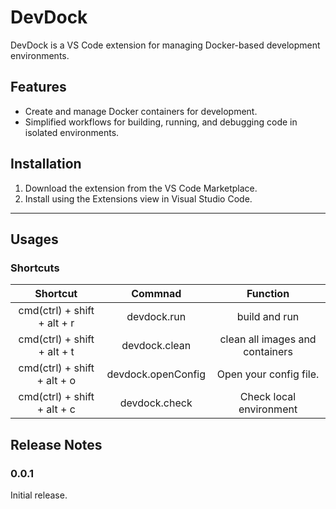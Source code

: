 # DevDock

DevDock is a VS Code extension for managing Docker-based development environments.

## Features

- Create and manage Docker containers for development.
- Simplified workflows for building, running, and debugging code in isolated environments.

## Installation

1. Download the extension from the VS Code Marketplace.
2. Install using the Extensions view in Visual Studio Code.

---

## Usages

### Shortcuts

|          Shortcut           |      Commnad       |            Function             |
| :-------------------------: | :----------------: | :-----------------------------: |
| cmd(ctrl) + shift + alt + r |    devdock.run     |          build and run          |
| cmd(ctrl) + shift + alt + t |   devdock.clean    | clean all images and containers |
| cmd(ctrl) + shift + alt + o | devdock.openConfig |     Open your config file.      |
| cmd(ctrl) + shift + alt + c |   devdock.check    |     Check local environment     |

## Release Notes

### 0.0.1

Initial release.

